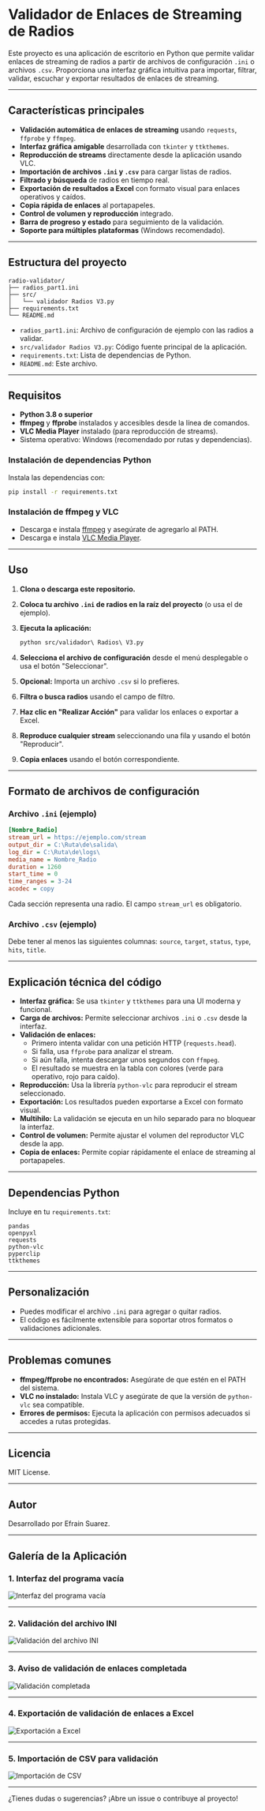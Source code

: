 # Validador de Enlaces de Streaming de Radios

Este proyecto es una aplicación de escritorio en Python que permite validar enlaces de streaming de radios a partir de archivos de configuración `.ini` o archivos `.csv`. Proporciona una interfaz gráfica intuitiva para importar, filtrar, validar, escuchar y exportar resultados de enlaces de streaming.

---

## Características principales

- **Validación automática de enlaces de streaming** usando `requests`, `ffprobe` y `ffmpeg`.
- **Interfaz gráfica amigable** desarrollada con `tkinter` y `ttkthemes`.
- **Reproducción de streams** directamente desde la aplicación usando VLC.
- **Importación de archivos `.ini` y `.csv`** para cargar listas de radios.
- **Filtrado y búsqueda** de radios en tiempo real.
- **Exportación de resultados a Excel** con formato visual para enlaces operativos y caídos.
- **Copia rápida de enlaces** al portapapeles.
- **Control de volumen y reproducción** integrado.
- **Barra de progreso y estado** para seguimiento de la validación.
- **Soporte para múltiples plataformas** (Windows recomendado).

---

## Estructura del proyecto

```
radio-validator/
├── radios_part1.ini
├── src/
│   └── validador Radios V3.py
├── requirements.txt
└── README.md
```

- `radios_part1.ini`: Archivo de configuración de ejemplo con las radios a validar.
- `src/validador Radios V3.py`: Código fuente principal de la aplicación.
- `requirements.txt`: Lista de dependencias de Python.
- `README.md`: Este archivo.

---

## Requisitos

- **Python 3.8 o superior**
- **ffmpeg** y **ffprobe** instalados y accesibles desde la línea de comandos.
- **VLC Media Player** instalado (para reproducción de streams).
- Sistema operativo: Windows (recomendado por rutas y dependencias).

### Instalación de dependencias Python

Instala las dependencias con:

```sh
pip install -r requirements.txt
```

### Instalación de ffmpeg y VLC

- Descarga e instala [ffmpeg](https://ffmpeg.org/download.html) y asegúrate de agregarlo al PATH.
- Descarga e instala [VLC Media Player](https://www.videolan.org/vlc/).

---

## Uso

1. **Clona o descarga este repositorio.**
2. **Coloca tu archivo `.ini` de radios en la raíz del proyecto** (o usa el de ejemplo).
3. **Ejecuta la aplicación:**

   ```sh
   python src/validador\ Radios\ V3.py
   ```

4. **Selecciona el archivo de configuración** desde el menú desplegable o usa el botón "Seleccionar".
5. **Opcional:** Importa un archivo `.csv` si lo prefieres.
6. **Filtra o busca radios** usando el campo de filtro.
7. **Haz clic en "Realizar Acción"** para validar los enlaces o exportar a Excel.
8. **Reproduce cualquier stream** seleccionando una fila y usando el botón "Reproducir".
9. **Copia enlaces** usando el botón correspondiente.

---

## Formato de archivos de configuración

### Archivo `.ini` (ejemplo)

```ini
[Nombre_Radio]
stream_url = https://ejemplo.com/stream
output_dir = C:\Ruta\de\salida\
log_dir = C:\Ruta\de\logs\
media_name = Nombre_Radio
duration = 1260
start_time = 0
time_ranges = 3-24
acodec = copy
```

Cada sección representa una radio. El campo `stream_url` es obligatorio.

### Archivo `.csv` (ejemplo)

Debe tener al menos las siguientes columnas: `source`, `target`, `status`, `type`, `hits`, `title`.

---

## Explicación técnica del código

- **Interfaz gráfica:** Se usa `tkinter` y `ttkthemes` para una UI moderna y funcional.
- **Carga de archivos:** Permite seleccionar archivos `.ini` o `.csv` desde la interfaz.
- **Validación de enlaces:**  
  - Primero intenta validar con una petición HTTP (`requests.head`).
  - Si falla, usa `ffprobe` para analizar el stream.
  - Si aún falla, intenta descargar unos segundos con `ffmpeg`.
  - El resultado se muestra en la tabla con colores (verde para operativo, rojo para caído).
- **Reproducción:** Usa la librería `python-vlc` para reproducir el stream seleccionado.
- **Exportación:** Los resultados pueden exportarse a Excel con formato visual.
- **Multihilo:** La validación se ejecuta en un hilo separado para no bloquear la interfaz.
- **Control de volumen:** Permite ajustar el volumen del reproductor VLC desde la app.
- **Copia de enlaces:** Permite copiar rápidamente el enlace de streaming al portapapeles.

---

## Dependencias Python

Incluye en tu `requirements.txt`:

```
pandas
openpyxl
requests
python-vlc
pyperclip
ttkthemes
```

---

## Personalización

- Puedes modificar el archivo `.ini` para agregar o quitar radios.
- El código es fácilmente extensible para soportar otros formatos o validaciones adicionales.

---

## Problemas comunes

- **ffmpeg/ffprobe no encontrados:** Asegúrate de que estén en el PATH del sistema.
- **VLC no instalado:** Instala VLC y asegúrate de que la versión de `python-vlc` sea compatible.
- **Errores de permisos:** Ejecuta la aplicación con permisos adecuados si accedes a rutas protegidas.

---

## Licencia

MIT License.

---

## Autor

Desarrollado por Efrain Suarez.

---

## Galería de la Aplicación

### 1. Interfaz del programa vacía

![Interfaz del programa vacía](img/01%20Interfaz%20del%20programa%20Vacio.png)

---

### 2. Validación del archivo INI

![Validación del archivo INI](img/02%20Interfaz%20haciendo%20validacion%20del%20archivo%20%20ini.png)

---

### 3. Aviso de validación de enlaces completada

![Validación completada](img/03%20interfaz%20con%20aviso%20de%20validacio%20de%20enlaces%20completada.png)

---

### 4. Exportación de validación de enlaces a Excel

![Exportación a Excel](img/04%20exportacion%20de%20validacion%20de%20enlaces%20a%20un%20excel.png)

---

### 5. Importación de CSV para validación

![Importación de CSV](img/05%20Importacion%20de%20CVS%20para%20validacion%20.png)

---

¿Tienes dudas o sugerencias? ¡Abre un issue o contribuye al proyecto!